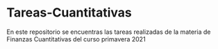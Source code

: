 # Tareas-Cuantitativas
En este repositorio se encuentras las tareas realizadas de la materia de Finanzas Cuantitativas del curso primavera 2021
